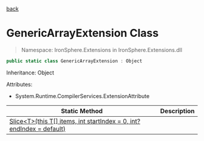 ﻿[back](/IronSphere.Extensions/types)

# GenericArrayExtension Class

> Namespace: IronSphere.Extensions in  IronSphere.Extensions.dll



```csharp
public static class GenericArrayExtension : Object
```
Inheritance: Object



Attributes:

* System.Runtime.CompilerServices.ExtensionAttribute



| Static Method | Description |
| --- | --- |
| [Slice&lt;T&gt;(this T[] items, int startIndex = 0, int? endIndex = default)](GenericArrayExtension_Slice-T-(T[],Int32,Nullable-Int32-)) |  |

